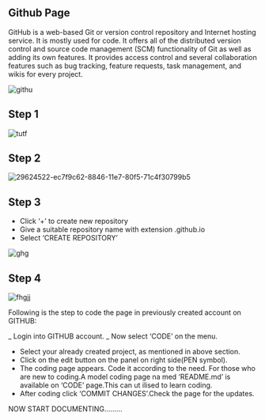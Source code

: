 
## Github Page

GitHub is a web-based Git or version control repository and Internet hosting service. It is mostly used for code. It offers all of the distributed version control and source code management (SCM) functionality of Git as well as adding its own features. It provides access control and several collaboration features such as bug tracking, feature requests, task management, and wikis for every project.


![githu](https://user-images.githubusercontent.com/32714429/31831989-301d4540-b57a-11e7-9e0c-7e3c863a6b16.png)


## Step 1
![tutf](https://user-images.githubusercontent.com/32714429/31848564-2b8f1952-b5ea-11e7-9574-1c5c49350754.png)



## Step 2

![29624522-ec7f9c62-8846-11e7-80f5-71c4f30799b5](https://user-images.githubusercontent.com/32714429/31832281-49b2a116-b57b-11e7-9f4c-d837a96eb829.png)


## Step 3
- Click ‘+’ to create new repository
- Give a suitable repository name with extension .github.io
- Select ‘CREATE REPOSITORY’

![ghg](https://user-images.githubusercontent.com/32714429/31832443-e18c5734-b57b-11e7-942f-eda74dc5cdeb.png)



## Step 4

![fhgjj](https://user-images.githubusercontent.com/32714429/31832539-3aec3a92-b57c-11e7-8cab-4fc9b7ea48ce.png)


Following is the step to code the page in previously created account on GITHUB:

_ Login into GITHUB account.
_ Now select ‘CODE’ on the menu.
- Select your already created project, as mentioned in above section.
- Click on the edit button on the panel on right side(PEN symbol).
- The coding page appears. Code it according to the need. For those who are new to coding.A model coding page na med ‘README.md’ is         available on ‘CODE’ page.This can ut ilised to learn coding.
- After coding click ‘COMMIT CHANGES’.Check the page for the updates.


NOW START DOCUMENTING.........
